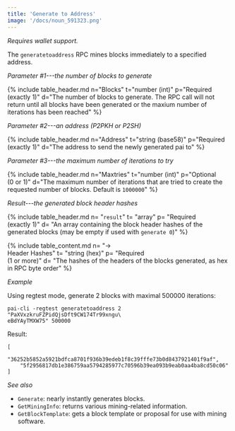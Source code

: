 ```yaml
---
title: 'Generate to Address'
image: '/docs/noun_591323.png'
---
```


*Requires wallet support.*

The `generatetoaddress` RPC mines blocks immediately to a specified address.

*Parameter #1---the number of blocks to generate*

{% include table_header.md 
  n="Blocks" 
  t="number (int)" 
  p="Required<br>(exactly 1)" 
  d="The number of blocks to generate.  The RPC call will not return until all blocks have been generated or the maxium number of iterations has been reached" 
%}

*Parameter #2---an address (P2PKH or P2SH)*

{% include table_header.md 
  n="Address" 
  t="string (base58)" 
  p="Required<br>(exactly 1)" 
  d="The address to send the newly generated pai to"
%}

*Parameter #3---the maximum number of iterations to try*

{% include table_header.md 
  n="Maxtries" 
  t="number (int)" 
  p="Optional<br>(0 or 1)" 
  d="The maximum number of iterations that are tried to create the requested number of blocks.  Default is `1000000`" 
%}

*Result---the generated block header hashes*

{% include table_header.md
  n= "`result`"
  t= "array"
  p= "Required<br>(exactly 1)"
  d= "An array containing the block header hashes of the generated blocks (may be empty if used with `generate 0`)"
%}

{% include table_content.md
  n= "→<br>Header Hashes"
  t= "string (hex)"
  p= "Required<br>(1 or more)"
  d= "The hashes of the headers of the blocks generated, as hex in RPC byte order"
%}

*Example*

Using regtest mode, generate 2 blocks with maximal 500000 iterations:

```
pai-cli -regtest generatetoaddress 2 "PaXVxzkruFZPidQjsDft9CW174Tr99xngu\
eBdYAyTMXW75" 500000
```

Result:

```
[
    "36252b5852a5921bdfca8701f936b39edeb1f8c39fffe73b0d8437921401f9af",
    "5f2956817db1e386759aa5794285977c70596b39ea093b9eab0aa4ba8cd50c06"
]
```

*See also*

* `Generate`:  nearly instantly generates blocks.
* `GetMiningInfo`: returns various mining-related information.
* `GetBlockTemplate`:  gets a block template or proposal for use with mining software.

